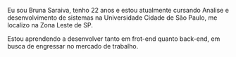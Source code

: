 Eu sou Bruna Saraiva, tenho 22 anos e estou atualmente cursando Analise e desenvolvimento de sistemas na Universidade Cidade de São Paulo, me localizo na Zona Leste de SP.

Estou aprendendo a desenvolver tanto em frot-end quanto back-end, em busca de engressar no mercado de trabalho.
